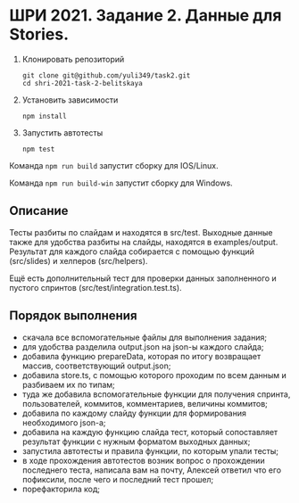 # ШРИ 2021. Задание 2. Данные для Stories.

1. Клонировать репозиторий

    ```
    git clone git@github.com/yuli349/task2.git
    cd shri-2021-task-2-belitskaya
    ```
2. Установить зависимости
    
     ```
    npm install
    ````
3. Запустить автотесты
    
     ```
    npm test
    ```

Команда `npm run build` запустит сборку для IOS/Linux.

Команда `npm run build-win` запустит сборку для Windows.

## Описание
Тесты разбиты по слайдам и находятся в src/test. Выходные данные также для удобства разбиты на слайды, находятся в examples/output. Результат для каждого слайда собирается с помощью функций (src/slides) и хелперов (src/helpers).

Ещё есть дополнительный тест для проверки данных заполненного и пустого спринтов (src/test/integration.test.ts).

## Порядок выполнения
- скачала все вспомогательные файлы для выполнения задания;
- для удобства разделила output.json на json-ы каждого слайда;
- добавила функцию prepareData, которая по итогу возвращает массив, соответствующий output.json;
- добавила store.ts, с помощью которого проходим по всем данным и разбиваем их по типам;
- туда же добавила вспомогательные функции для получения спринта, пользователей, коммитов, комментариев, величины коммитов;
- добавила по каждому слайду функции для формирования необходимого json-а;
- добавила на каждую функцию слайда тест, который сопоставляет результат функции с нужным форматом выходных данных;
- запустила автотесты и правила функции, по которым упали тесты;
- в ходе прохождения автотестов возник вопрос о прохождении последнего теста, написала вам на почту, Алексей ответил что его пофиксили, после чего и последний тест прошел;
- порефакторила код;